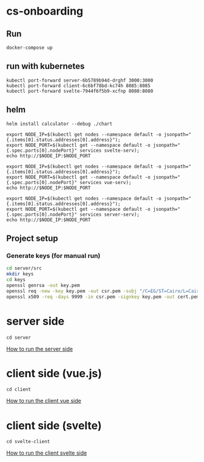 # cs-onboarding

## Run
```
docker-compose up
```

## run with kubernetes
```
kubectl port-forward server-6b5789b94d-drghf 3000:3000
kubectl port-forward client-6c6bf78bd-kc74h 8085:8085
kubectl port-forward svelte-7944f6f5b9-xcfnp 8080:8080
```

## helm
```
helm install calculator --debug ./chart 

export NODE_IP=$(kubectl get nodes --namespace default -o jsonpath="{.items[0].status.addresses[0].address}");
export NODE_PORT=$(kubectl get --namespace default -o jsonpath="{.spec.ports[0].nodePort}" services svelte-serv);
echo http://$NODE_IP:$NODE_PORT

export NODE_IP=$(kubectl get nodes --namespace default -o jsonpath="{.items[0].status.addresses[0].address}");
export NODE_PORT=$(kubectl get --namespace default -o jsonpath="{.spec.ports[0].nodePort}" services vue-serv);
echo http://$NODE_IP:$NODE_PORT

export NODE_IP=$(kubectl get nodes --namespace default -o jsonpath="{.items[0].status.addresses[0].address}");
export NODE_PORT=$(kubectl get --namespace default -o jsonpath="{.spec.ports[0].nodePort}" services server-serv);
echo http://$NODE_IP:$NODE_PORT
```

## Project setup

### Generate keys (for manual run)
```bash
cd server/src
mkdir keys
cd keys
openssl genrsa -out key.pem
openssl req -new -key key.pem -out csr.pem -subj "/C=EG/ST=Cairo/L=Cairo/O=Codescalers/OU=IT/CN=calc"
openssl x509 -req -days 9999 -in csr.pem -signkey key.pem -out cert.pem

```

# server side
```
cd server
```
[How to run the server side](/server/README.md)


# client side (vue.js)
```
cd client
```
[How to run the client vue side](/client/README.md)


# client side (svelte)
```
cd svelte-client
```
[How to run the client svelte side](/svelte-client/README.md)






